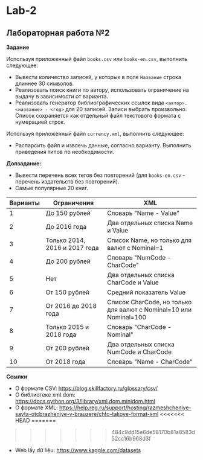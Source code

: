 # Lab-2
## Лабораторная работа №2

**Задание**

Используя приложенный файл ```books.csv``` или ```books-en.csv```, выполнить следующее:  
* Вывести количество записей, у которых в поле ```Название``` строка длиннее 30 символов.
* Реализовать поиск книги по автору, использовать ограничение на выдачу в зависимости от варианта.
* Реализовать генератор библиографических ссылок вида ```<автор>. <название> - <год>``` для 20 записей. Записи выбрать произвольно. Список сохраняется как отдельный файл текстового формата с нумерацией строк.

Используя приложенный файл ```currency.xml```, выполнить следующее:  
* Распарсить файл и извлечь данные, согласно варианту. Выполнить приведения типов по необходимости.  

**Допзадание:**
* Вывести перечень всех тегов без повторений (для ```books-en.csv``` - перечень издательств без повторений).
* Самые популярные 20 книг.

| Варианты | Ограничения | XML |
| -------- | ----------- | --- |
| 1 | До 150 рублей | Словарь "Name - Value" |
| 2 | До 2016 года | Два отдельных списка Name и Value |
| 3 | Только 2014, 2016 и 2017 года | Список Name, но только для валют с Nominal=1 |
| 4 | До 200 рублей | Словарь "NumCode - CharCode" |
| 5 | Нет | Два отдельных списка CharCode и Value |
| 6 |	От 150 рублей | Средний показатель Value |
| 7 | От 2016 до 2018 года | Список CharCode, но только для валют с Nominal=10 или Nominal=100 |
| 8 | Только 2015 и 2018 года | Словарь "CharCode - Nominal" |
| 9 | От 200 рублей | Два отдельных списка NumCode и CharCode |
| 10 | От 2018 года | Словарь "Name - CharCode" |

**Ссылки**  
* О формате CSV: https://blog.skillfactory.ru/glossary/csv/  
* О библиотеке xml.dom: https://docs.python.org/3/library/xml.dom.minidom.html  
* О формате XML: https://help.reg.ru/support/hosting/razmeshcheniye-sayta-otobrazheniye-v-brauzere/chto-takoye-format-xml
<<<<<<< HEAD
=======
  
>>>>>>> 484c9dd15e6de58170b81a8583d52cc16b968d3f
* Web lấy dữ liệu: https://www.kaggle.com/datasets
